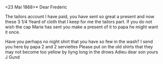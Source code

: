  <23 Mai 1868>*
Dear Frederic

The tailors account I have paid, you have sent so great a present and now these 3 1/4 Yeard of cloth that I keep for me the tailors part. 
If you do not wish the cap Marie has sent you make a present of it to papa he might want it once.

Have you perhaps no night shirt that you have so few in the wash? I send you here by papa 2 and 2 serviettes Please put on the old shirts that they may not become too yellow by liyng long in the drows Adieu dear son  yours J Gund
